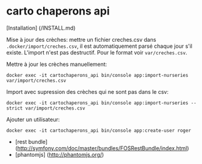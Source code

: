 carto chaperons api
=================

[Installation] (/INSTALL.md)

Mise à jour des crèches:
mettre un fichier creches.csv dans ```.docker/import/creches.csv```, il est automatiquement parsé chaque jour s'il existe. L'import n'est pas destructif.
Pour le format voir ```var/creches.csv```.

Mettre à jour les crèches manuellement:

```shell
docker exec -it cartochaperons_api bin/console app:import-nurseries var/import/creches.csv
```

Import avec supression des crèches qui ne sont pas dans le csv:

```shell
docker exec -it cartochaperons_api bin/console app:import-nurseries --strict var/import/creches.csv
```

Ajouter un utilisateur:

```shell
docker exec -it cartochaperons_api bin/console app:create-user roger
```

* [rest bundle] (http://symfony.com/doc/master/bundles/FOSRestBundle/index.html)
* [phantomjs] (http://phantomjs.org/)
